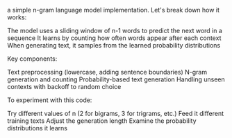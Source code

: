 a simple n-gram language model implementation. Let's break down how it works:

The model uses a sliding window of n-1 words to predict the next word in a sequence
It learns by counting how often words appear after each context
When generating text, it samples from the learned probability distributions

Key components:

Text preprocessing (lowercase, adding sentence boundaries)
N-gram generation and counting
Probability-based text generation
Handling unseen contexts with backoff to random choice

To experiment with this code:

Try different values of n (2 for bigrams, 3 for trigrams, etc.)
Feed it different training texts
Adjust the generation length
Examine the probability distributions it learns
